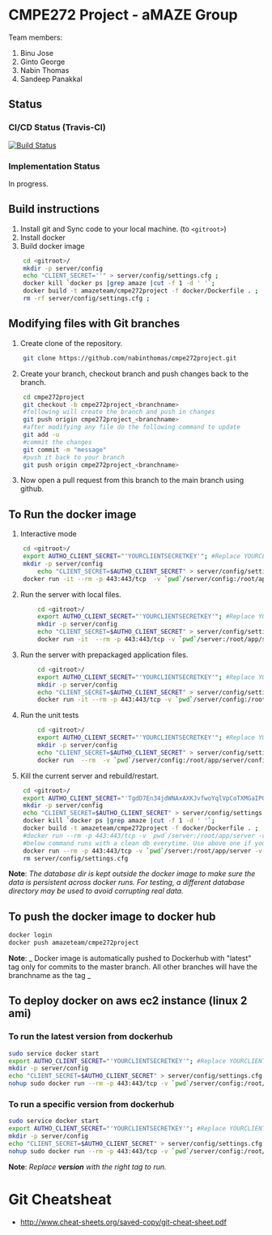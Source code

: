 # CMPE272 Project - aMAZE Group


Team members: 
1. Binu Jose
2. Ginto George
3. Nabin Thomas
4. Sandeep Panakkal

## Status

### CI/CD Status (Travis-CI)
[![Build Status](https://travis-ci.org/nabinthomas/cmpe272project.svg?branch=master)](https://travis-ci.org/nabinthomas/cmpe272project)

### Implementation Status
In progress. 

## Build instructions
1. Install git and Sync code to your local machine. (to ```<gitroot>```)
2. Install docker
3. Build docker image
```bash
    cd <gitroot>/ 
    mkdir -p server/config
    echo "CLIENT_SECRET=''" > server/config/settings.cfg ;
    docker kill `docker ps |grep amaze |cut -f 1 -d ' '`;
    docker build -t amazeteam/cmpe272project -f docker/Dockerfile . ;
    rm -rf server/config/settings.cfg ;
```
## Modifying files with Git branches
1. Create clone of the repository.	
```bash
	git clone https://github.com/nabinthomas/cmpe272project.git
```
2. Create your branch, checkout branch and push changes back to the branch. 
```bash
	cd cmpe272project
	git checkout -b cmpe272project_<branchname>
	#following will create the branch and push in changes
	git push origin cmpe272project_<branchname>
	#after modifying any file do the following command to update 
	git add -u 
	#commit the changes
	git commit -m "message"
	#push it back to your branch 
	git push origin cmpe272project_<branchname> 
```
3. Now open a pull request from this branch to the main branch using github. 

## To Run the docker image
1. Interactive mode
```bash
    cd <gitroot>/ 
	export AUTHO_CLIENT_SECRET="'YOURCLIENTSECRETKEY'"; #Replace YOURCLIENTSECRETKEY with the client secret from auth0
	mkdir -p server/config
		echo "CLIENT_SECRET=$AUTHO_CLIENT_SECRET" > server/config/settings.cfg ;
    docker run -it --rm -p 443:443/tcp  -v `pwd`/server/config:/root/app/server/config  -v `pwd`/../database:/data/db amazeteam/cmpe272project bash
```
2. Run the server with local files.
```bash
        cd <gitroot>/ 
		export AUTHO_CLIENT_SECRET="'YOURCLIENTSECRETKEY'"; #Replace YOURCLIENTSECRETKEY with the client secret from auth0
		mkdir -p server/config
		echo "CLIENT_SECRET=$AUTHO_CLIENT_SECRET" > server/config/settings.cfg ;
        docker run -it  --rm -p 443:443/tcp -v `pwd`/server:/root/app/server -v `pwd`/server/config:/root/app/server/config -v `pwd`/../database:/data/db -v `pwd`/setup:/root/setup -v `pwd`/test:/root/test   amazeteam/cmpe272project
```
3. Run the server with prepackaged application files. 
```bash
        cd <gitroot>/ 
		export AUTHO_CLIENT_SECRET="'YOURCLIENTSECRETKEY'"; #Replace YOURCLIENTSECRETKEY with the client secret from auth0
		mkdir -p server/config
		echo "CLIENT_SECRET=$AUTHO_CLIENT_SECRET" > server/config/settings.cfg ;
        docker run -it --rm -p 443:443/tcp -v `pwd`/server/config:/root/app/server/config -v `pwd`/../database:/data/db amazeteam/cmpe272project
```
4. Run the unit tests
```bash
        cd <gitroot>/ 
		export AUTHO_CLIENT_SECRET="'YOURCLIENTSECRETKEY'"; #Replace YOURCLIENTSECRETKEY with the client secret from auth0
		mkdir -p server/config
		echo "CLIENT_SECRET=$AUTHO_CLIENT_SECRET" > server/config/settings.cfg 
        docker run  --rm  -v `pwd`/server/config:/root/app/server/config  amazeteam/cmpe272projectunittest
```
5. Kill the current server and rebuild/restart. 
```bash
    cd <gitroot>/
    export AUTHO_CLIENT_SECRET="'TgdD7En34jdWNAxAXKJvfwoYqlVpCoTXMGaIPOK2_BjY_TzuOIDlpbPDaeBDnpaZ'"; #Replace YOURCLIENTSECRETKEY with the client secret from auth0
	mkdir -p server/config
	echo "CLIENT_SECRET=$AUTHO_CLIENT_SECRET" > server/config/settings.cfg ;
	docker kill `docker ps |grep amaze |cut -f 1 -d ' '`;
	docker build -t amazeteam/cmpe272project -f docker/Dockerfile . ;
	#docker run --rm -p 443:443/tcp -v `pwd`/server:/root/app/server -v `pwd`/server/config:/root/app/server/config -v `pwd`/../database:/data/db -v `pwd`/setup:/root/setup -v `pwd`/test:/root/test `pwd`/../data:/root/app/server/dbsetup/data  -it amazeteam/cmpe272project
	#below command runs with a clean db everytime. Use above one if you want to reuse db from prev instance, but you may need to skip imports in that case. 
	docker run --rm -p 443:443/tcp -v `pwd`/server:/root/app/server -v `pwd`/server/config:/root/app/server/config -v `pwd`/setup:/root/setup -v `pwd`/test:/root/test `pwd`/../data:/root/app/server/dbsetup/data  -it amazeteam/cmpe272project
	rm server/config/settings.cfg
 ```
**Note**: _The database dir is kept outside the docker image to make sure the data is persistent across docker runs. For testing, a different database directory may be used to avoid corrupting real data._ 
## To push the docker image to docker hub
```bash
docker login
docker push amazeteam/cmpe272project
```
**Note**: _ Docker image is automatically pushed to Dockerhub with "latest" tag only for commits to the master branch. All other branches will have the branchname as the tag _ 

## To deploy docker on aws ec2 instance (linux 2 ami)
### To run the latest version from dockerhub
```bash
sudo service docker start
export AUTHO_CLIENT_SECRET="'YOURCLIENTSECRETKEY'"; #Replace YOURCLIENTSECRETKEY with the client secret from auth0
mkdir -p server/config
echo "CLIENT_SECRET=$AUTHO_CLIENT_SECRET" > server/config/settings.cfg ;
nohup sudo docker run --rm -p 443:443/tcp -v `pwd`/server/config:/root/app/server/config  amazeteam/cmpe272project
```
### To run a specific version from dockerhub
```bash
sudo service docker start
export AUTHO_CLIENT_SECRET="'YOURCLIENTSECRETKEY'"; #Replace YOURCLIENTSECRETKEY with the client secret from auth0
mkdir -p server/config
echo "CLIENT_SECRET=$AUTHO_CLIENT_SECRET" > server/config/settings.cfg ;
nohup sudo docker run --rm -p 443:443/tcp -v `pwd`/server/config:/root/app/server/config  amazeteam/cmpe272project:version
```
**Note**: _Replace **version** with the right tag to run._
# Git Cheatsheat
- http://www.cheat-sheets.org/saved-copy/git-cheat-sheet.pdf

